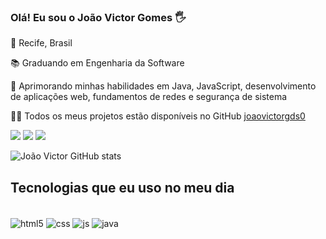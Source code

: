 ### Olá! Eu sou o João Victor Gomes 🖐️

📍 Recife, Brasil

📚 Graduando em Engenharia da Software

🌱 Aprimorando minhas habilidades em Java, JavaScript, desenvolvimento de aplicações web, fundamentos de redes e segurança de sistema

👨‍💻 Todos os meus projetos estão disponíveis no GitHub <a href="https://github.com/joaovictorgds0?tab=repositories&q=&type=public&language=&sort=" target="_blank" > joaovictorgds0 </a>




<div>
<a href="https://instagram.com/joaovictorgds_" target="_blank"><img src="https://img.shields.io/badge/-Instagram-%23E4405F?style=for-the-badge&logo=instagram&logoColor=white" target="_blank"></a>
<a href = "mailto:joaovictor.gomds@gmail.com"><img src="https://img.shields.io/badge/-Gmail-%23333?style=for-the-badge&logo=gmail&logoColor=white" target="_blank"></a>
<a href="https://www.linkedin.com/in/joão-victor-gomes-da-silva-17aa68232" target="_blank"><img src="https://img.shields.io/badge/-LinkedIn-%230077B5?style=for-the-badge&logo=linkedin&logoColor=white" target="_blank"></a> 
</div>

![João Victor GitHub stats](https://github-readme-stats.vercel.app/api?username=joaovictorgds0&show_icons=true&theme=dracula)

## Tecnologias que eu uso no meu dia

<div style="display: inline_block"><br/>
  <img align="center" alt="html5" src="https://img.shields.io/badge/HTML5-E34F26?style=for-the-badge&logo=html5&logoColor=white" />
  <img align="center" alt="css" src="https://img.shields.io/badge/CSS3-1572B6?style=for-the-badge&logo=css3&logoColor=white" />
  <img align="center" alt="js" src="https://img.shields.io/badge/JavaScript-F7DF1E?style=for-the-badge&logo=javascript&logoColor=black" />
  <img align="center" alt="java"src="https://img.shields.io/badge/java-%23ED8B00.svg?style=for-the-badge&logo=openjdk&logoColor=white"/>
  
</div>
